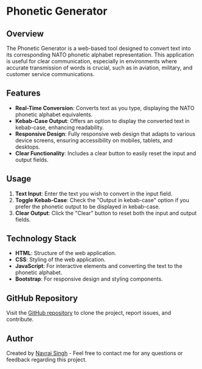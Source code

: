 # Phonetic Generator

## Overview
The Phonetic Generator is a web-based tool designed to convert text into its corresponding NATO phonetic alphabet representation. This application is useful for clear communication, especially in environments where accurate transmission of words is crucial, such as in aviation, military, and customer service communications.

## Features
- **Real-Time Conversion**: Converts text as you type, displaying the NATO phonetic alphabet equivalents.
- **Kebab-Case Output**: Offers an option to display the converted text in kebab-case, enhancing readability.
- **Responsive Design**: Fully responsive web design that adapts to various device screens, ensuring accessibility on mobiles, tablets, and desktops.
- **Clear Functionality**: Includes a clear button to easily reset the input and output fields.

## Usage
1. **Text Input**: Enter the text you wish to convert in the input field.
2. **Toggle Kebab-Case**: Check the "Output in kebab-case" option if you prefer the phonetic output to be displayed in kebab-case.
3. **Clear Output**: Click the "Clear" button to reset both the input and output fields.

## Technology Stack
- **HTML**: Structure of the web application.
- **CSS**: Styling of the web application.
- **JavaScript**: For interactive elements and converting the text to the phonetic alphabet.
- **Bootstrap**: For responsive design and styling components.

## GitHub Repository
Visit the [GitHub repository](https://github.com/QuantumCoder-242/shiny-juliet-lab/blob/main/README.md) to clone the project, report issues, and contribute.

## Author
Created by [Navraj Singh](nsingh3@una.edu) - Feel free to contact me for any questions or feedback regarding this project.

